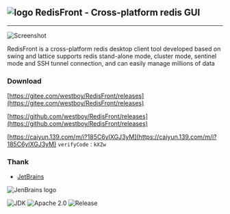 ## ![logo](assets/logo.png)  RedisFront - Cross-platform redis GUI

-------

![Screenshot](screenshot/redisfront-win11.png)

RedisFront is a cross-platform redis desktop client tool developed based on swing and lattice supports redis stand-alone mode, cluster mode, sentinel mode and SSH tunnel connection, and can easily manage millions of data
### Download

[https://gitee.com/westboy/RedisFront/releases](https://gitee.com/westboy/RedisFront/releases)

[https://github.com/westboy/RedisFront/releases](https://github.com/westboy/RedisFront/releases)

[https://caiyun.139.com/m/i?185C6ylXGJ3yM](https://caiyun.139.com/m/i?185C6ylXGJ3yM)  `verifyCode：kXZw`

### Thank
* [JetBrains](https://www.jetbrains.com?from=RedisFront)

![JenBrains logo](assets/jetbrains.svg)

![JDK](https://img.shields.io/badge/JDK-17-blue.svg)
![Apache 2.0](https://img.shields.io/badge/Apache-2.0-4EB1BA.svg)
![Release](https://img.shields.io/badge/Release-1.0.2-green.svg)
